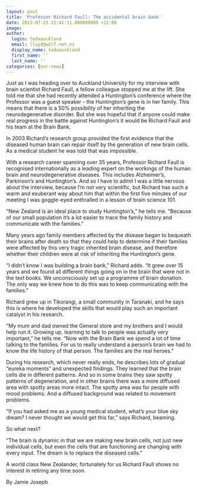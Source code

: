 ```yaml
---
layout: post
title: 'Professor Richard Faull: The accidental brain bank'
date: 2013-07-23 22:41:11.000000000 +12:00
image:
author:
  login: tedxauckland
  email: lloyd@wolf.net.nz
  display_name: tedxauckland
  first_name: ''
  last_name: ''
categories: [our-news]
---
```


Just as I was heading over to Auckland University for my interview with brain scientist Richard Faull, a fellow colleague stopped me at the lift. She told me that she had recently attended a Huntington’s conference where the Professor was a guest speaker - the Huntington’s gene is in her family. This means that there is a 50% possibility of her inheriting the neurodegenerative disorder. But she was hopeful that if anyone could make real progress in the battle against Huntington’s it would be Richard Faull and his team at the Brain Bank.

In 2003 Richard’s research group provided the first evidence that the diseased human brain can repair itself by the generation of new brain cells. As a medical student he was told that was impossible.

With a research career spanning over 35 years, Professor Richard Faull is recognised internationally as a leading expert on the workings of the human brain and neurodegenerative diseases. This includes Alzheimer’s, Parkinson’s and Huntington’s. And so I have to admit I was a little nervous about the interview, because I’m not very scientific, but Richard has such a warm and exuberant way about him that within the first five minutes of our meeting I was goggle-eyed enthralled in a lesson of brain science 101.

“New Zealand is an ideal place to study Huntington’s,” he tells me. “Because of our small population it’s a lot easier to trace the family history and communicate with the families.”

Many years ago family members affected by the disease began to bequeath their brains after death so that they could help to determine if their families were affected by this very tragic inherited brain disease, and therefore whether their children were at risk of inheriting the Huntington’s gene.

“I didn’t know I was building a brain bank,” Richard adds. “It grew over 15 years and we found all different things going on in the brain that were not in the text books. We unconsciously set up a programme of brain donation. The only way we knew how to do this was to keep communicating with the families.”

Richard grew up in Tikorangi, a small community in Taranaki, and he says this is where he developed the skills that would play such an important catalyst in his research.

“My mum and dad owned the General store and my brothers and I would help run it. Growing up, learning to talk to people was actually very important,” he tells me. “Now with the Brain Bank we spend a lot of time talking to the families. For us to really understand a person’s brain we had to know the life history of that person. The families are the real heroes.”

During his research, which never really ends, he describes lots of gradual “eureka moments” and unexpected findings. They learned that the brain cells die in different patterns. And so in some brains they saw spotty patterns of degeneration, and in other brains there was a more diffused area with spotty areas more intact. The spotty area was for people with mood problems. And a diffused background was related to movement problems.

“If you had asked me as a young medical student, what’s your blue sky dream? I never thought we would get this far,” says Richard, beaming.

So what next?

“The brain is dynamic in that we are making new brain cells, not just new individual cells, but even the cells that are functioning are changing with every input. The dream is to replace the diseased cells.”

A world class New Zealander, fortunately for us Richard Faull shows no interest in retiring any time soon.

By Jamie Joseph